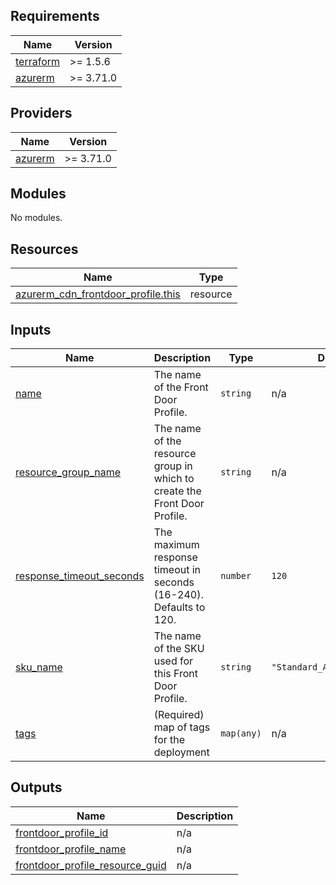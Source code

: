 ## Requirements

| Name | Version |
|------|---------|
| <a name="requirement_terraform"></a> [terraform](#requirement\_terraform) | >= 1.5.6 |
| <a name="requirement_azurerm"></a> [azurerm](#requirement\_azurerm) | >= 3.71.0 |

## Providers

| Name | Version |
|------|---------|
| <a name="provider_azurerm"></a> [azurerm](#provider\_azurerm) | >= 3.71.0 |

## Modules

No modules.

## Resources

| Name | Type |
|------|------|
| [azurerm_cdn_frontdoor_profile.this](https://registry.terraform.io/providers/hashicorp/azurerm/latest/docs/resources/cdn_frontdoor_profile) | resource |

## Inputs

| Name | Description | Type | Default | Required |
|------|-------------|------|---------|:--------:|
| <a name="input_name"></a> [name](#input\_name) | The name of the Front Door Profile. | `string` | n/a | yes |
| <a name="input_resource_group_name"></a> [resource\_group\_name](#input\_resource\_group\_name) | The name of the resource group in which to create the Front Door Profile. | `string` | n/a | yes |
| <a name="input_response_timeout_seconds"></a> [response\_timeout\_seconds](#input\_response\_timeout\_seconds) | The maximum response timeout in seconds (16-240). Defaults to 120. | `number` | `120` | no |
| <a name="input_sku_name"></a> [sku\_name](#input\_sku\_name) | The name of the SKU used for this Front Door Profile. | `string` | `"Standard_AzureFrontDoor"` | no |
| <a name="input_tags"></a> [tags](#input\_tags) | (Required) map of tags for the deployment | `map(any)` | n/a | yes |

## Outputs

| Name | Description |
|------|-------------|
| <a name="output_frontdoor_profile_id"></a> [frontdoor\_profile\_id](#output\_frontdoor\_profile\_id) | n/a |
| <a name="output_frontdoor_profile_name"></a> [frontdoor\_profile\_name](#output\_frontdoor\_profile\_name) | n/a |
| <a name="output_frontdoor_profile_resource_guid"></a> [frontdoor\_profile\_resource\_guid](#output\_frontdoor\_profile\_resource\_guid) | n/a |
